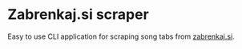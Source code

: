 # Zabrenkaj.si scraper
Easy to use CLI application for scraping song tabs from [zabrenkaj.si](https://zabrenkaj.si/).

